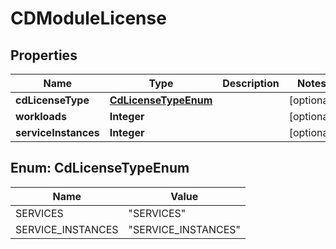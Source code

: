 # CDModuleLicense

## Properties
Name | Type | Description | Notes
------------ | ------------- | ------------- | -------------
**cdLicenseType** | [**CdLicenseTypeEnum**](#CdLicenseTypeEnum) |  |  [optional]
**workloads** | **Integer** |  |  [optional]
**serviceInstances** | **Integer** |  |  [optional]

<a name="CdLicenseTypeEnum"></a>
## Enum: CdLicenseTypeEnum
Name | Value
---- | -----
SERVICES | &quot;SERVICES&quot;
SERVICE_INSTANCES | &quot;SERVICE_INSTANCES&quot;
